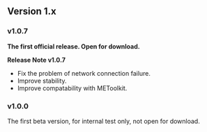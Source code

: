 
## Version 1.x

### v1.0.7

**The first official release. Open for download.**

**Release Note v1.0.7**

- Fix the problem of network connection failure.
- Improve stability.
- Improve compatability with METoolkit.


### v1.0.0

The first beta version, for internal test only, not open for download.